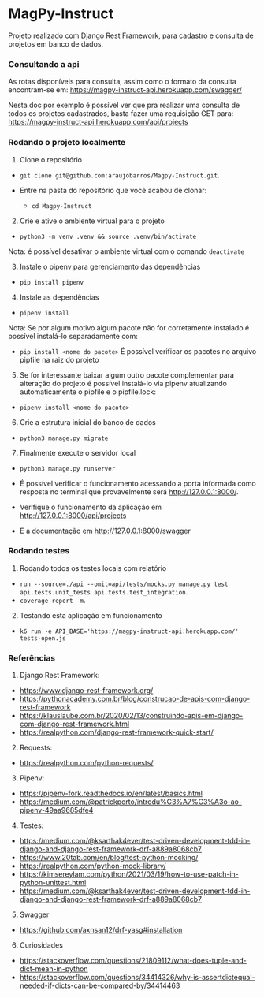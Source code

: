 # MagPy-Instruct
Projeto realizado com Django Rest Framework, para cadastro e consulta de projetos em banco de dados.


### Consultando a api

As rotas disponíveis para consulta, assim como o formato da consulta encontram-se em:
https://magpy-instruct-api.herokuapp.com/swagger/

Nesta doc por exemplo é possível ver que pra realizar uma consulta de todos os projetos cadastrados, basta fazer uma requisição GET para:
https://magpy-instruct-api.herokuapp.com/api/projects


### Rodando o projeto localmente

1. Clone o repositório

- `git clone git@github.com:araujobarros/Magpy-Instruct.git`.

- Entre na pasta do repositório que você acabou de clonar:
  - `cd Magpy-Instruct`

2. Crie e ative o ambiente virtual para o projeto

- `python3 -m venv .venv && source .venv/bin/activate`

Nota: é possível desativar o ambiente virtual com o comando `deactivate`

3. Instale o pipenv para gerenciamento das dependências

- `pip install pipenv`

4. Instale as dependências

- `pipenv install`

Nota: Se por algum motivo algum pacote não for corretamente instalado é possível instalá-lo separadamente com:
  - `pip install <nome do pacote>`
  É possível verificar os pacotes no arquivo pipfile na raiz do projeto

5. Se for interessante baixar algum outro pacote complementar para alteração do projeto é possível instalá-lo via pipenv atualizando automaticamente o pipfile e o pipfile.lock:

- `pipenv install <nome do pacote>`

6. Crie a estrutura inicial do banco de dados

- `python3 manage.py migrate`

7. Finalmente execute o servidor local

- `python3 manage.py runserver`

- É possível verificar o funcionamento acessando a porta informada como resposta no terminal que provavelmente será http://127.0.0.1:8000/.

- Verifique o funcionamento da aplicação em http://127.0.0.1:8000/api/projects
- E a documentação em http://127.0.0.1:8000/swagger

### Rodando testes

1. Rodando todos os testes locais com relatório

- `run --source=./api --omit=api/tests/mocks.py manage.py test api.tests.unit_tests api.tests.test_integration`.
- `coverage report -m`.

2. Testando esta aplicação em funcionamento

- `k6 run -e API_BASE='https://magpy-instruct-api.herokuapp.com/' tests-open.js`




### Referências

1. Django Rest Framework:
- https://www.django-rest-framework.org/
- https://pythonacademy.com.br/blog/construcao-de-apis-com-django-rest-framework
- https://klauslaube.com.br/2020/02/13/construindo-apis-em-django-com-django-rest-framework.html
- https://realpython.com/django-rest-framework-quick-start/

2. Requests:
- https://realpython.com/python-requests/

3. Pipenv:
- https://pipenv-fork.readthedocs.io/en/latest/basics.html
- https://medium.com/@patrickporto/introdu%C3%A7%C3%A3o-ao-pipenv-49aa9685dfe4

4. Testes:
- https://medium.com/@ksarthak4ever/test-driven-development-tdd-in-django-and-django-rest-framework-drf-a889a8068cb7
- https://www.20tab.com/en/blog/test-python-mocking/
- https://realpython.com/python-mock-library/
- https://kimsereylam.com/python/2021/03/19/how-to-use-patch-in-python-unittest.html
- https://medium.com/@ksarthak4ever/test-driven-development-tdd-in-django-and-django-rest-framework-drf-a889a8068cb7

5. Swagger
- https://github.com/axnsan12/drf-yasg#installation

6. Curiosidades
- https://stackoverflow.com/questions/21809112/what-does-tuple-and-dict-mean-in-python
- https://stackoverflow.com/questions/34414326/why-is-assertdictequal-needed-if-dicts-can-be-compared-by/34414463
